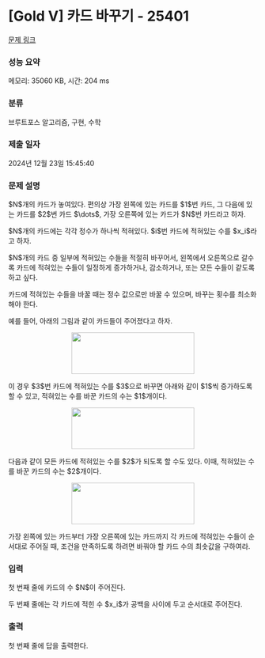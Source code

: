 # [Gold V] 카드 바꾸기 - 25401 

[문제 링크](https://www.acmicpc.net/problem/25401) 

### 성능 요약

메모리: 35060 KB, 시간: 204 ms

### 분류

브루트포스 알고리즘, 구현, 수학

### 제출 일자

2024년 12월 23일 15:45:40

### 문제 설명

<p>$N$개의 카드가 놓여있다. 편의상 가장 왼쪽에 있는 카드를 $1$번 카드, 그 다음에 있는 카드를 $2$번 카드 $\dots$, 가장 오른쪽에 있는 카드가 $N$번 카드라고 하자.</p>

<p>$N$개의 카드에는 각각 정수가 하나씩 적혀있다. $i$번 카드에 적혀있는 수를 $x_i$라고 하자.</p>

<p>$N$개의 카드 중 일부에 적혀있는 수들을 적절히 바꾸어서, 왼쪽에서 오른쪽으로 갈수록 카드에 적혀있는 수들이 일정하게 증가하거나, 감소하거나, 또는 모든 수들이 같도록 하고 싶다.</p>

<p>카드에 적혀있는 수들을 바꿀 때는 정수 값으로만 바꿀 수 있으며, 바꾸는 횟수를 최소화해야 한다.</p>

<p>예를 들어, 아래의 그림과 같이 카드들이 주어졌다고 하자.</p>

<p style="text-align: center;"><img alt="" src="https://upload.acmicpc.net/8d506a7b-640a-4d7b-9e11-1c3b2a98cc47/-/preview/" style="width: 248px; height: 84px;"></p>

<p>이 경우 $3$번 카드에 적혀있는 수를 $3$으로 바꾸면 아래와 같이 $1$씩 증가하도록 할 수 있고, 적혀있는 수를 바꾼 카드의 수는 $1$개이다.</p>

<p style="text-align: center;"><img alt="" src="https://upload.acmicpc.net/55eb58ab-6c53-4513-8dff-dcf7d94edf8a/-/preview/" style="width: 248px; height: 84px;"></p>

<p>다음과 같이 모든 카드에 적혀있는 수를 $2$가 되도록 할 수도 있다. 이때, 적혀있는 수를 바꾼 카드의 수는 $2$개이다.</p>

<p style="text-align: center;"><img alt="" src="https://upload.acmicpc.net/cf3e8f3d-fef9-4920-9196-930d978f42e3/-/preview/" style="width: 248px; height: 84px;"></p>

<p>가장 왼쪽에 있는 카드부터 가장 오른쪽에 있는 카드까지 각 카드에 적혀있는 수들이 순서대로 주어질 때, 조건을 만족하도록 하려면 바꿔야 할 카드 수의 최솟값을 구하여라.</p>

### 입력 

 <p>첫 번째 줄에 카드의 수 $N$이 주어진다.</p>

<p>두 번째 줄에는 각 카드에 적힌 수 $x_i$가 공백을 사이에 두고 순서대로 주어진다.</p>

### 출력 

 <p>첫 번째 줄에 답을 출력한다.</p>

